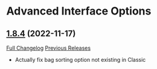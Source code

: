 # Advanced Interface Options

## [1.8.4](https://github.com/Stanzilla/AdvancedInterfaceOptions/tree/1.8.4) (2022-11-17)
[Full Changelog](https://github.com/Stanzilla/AdvancedInterfaceOptions/compare/1.8.3...1.8.4) [Previous Releases](https://github.com/Stanzilla/AdvancedInterfaceOptions/releases)

- Actually fix bag sorting option not existing in Classic  
